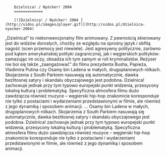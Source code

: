 
        Dzielnica! / Nyócker! 2004 
        =============
        
        [![Dzielnica! / Nyócker! 2004 ](http://vidos.pl/images/player.gif)](http://vidos.pl/dzielnica-nyocker-2004)
        
        
 „Dzielnica!” to niekonwencjonalny film animowany. Z pewnością skierowany jest do widzów dorosłych, choćby ze względu na sprośny język i obfitą nagość (scen przemocy jest niewiele). Jest agresywny politycznie, zarówno pod kątem amerykańskiej polityki zagranicznej, jak i węgierskich polityków: zamazując im oczy, obsadza ich tym samym w roli kryminalistów. Reżyser nie boi się także „zaangażować” do filmu prezydenta Busha, Papieża, Vladimira Putina czy Osamy bin Ladena w małych, drugoplanowych rólkach. Skojarzenia z South Parkiem nasuwają się automatycznie, dawka bezlitosnej satyry i skandalu obyczajowego jest podobna. Dzielnica! zachowuje jednak przy tym typowo europejski punkt widzenia, przesycony lokalną kulturą i problematyką. Specyficzna atmosfera filmu dużo zawdzięcza również muzyce – węgierski hip-hop znakomicie koresponduje nie tylko z postaciami i wydarzeniami przedstawionymi w filmie, ale również z jego dynamiką i sposobem animacji.   ... Osamy bin Ladena w małych, drugoplanowych rólkach. Skojarzenia z South Parkiem nasuwają się automatycznie, dawka bezlitosnej satyry i skandalu obyczajowego jest podobna. Dzielnica! zachowuje jednak przy tym typowo europejski punkt widzenia, przesycony lokalną kulturą i problematyką. Specyficzna atmosfera filmu dużo zawdzięcza również muzyce – węgierski hip-hop znakomicie koresponduje nie tylko z postaciami i wydarzeniami przedstawionymi w filmie, ale również z jego dynamiką i sposobem animacji.
    